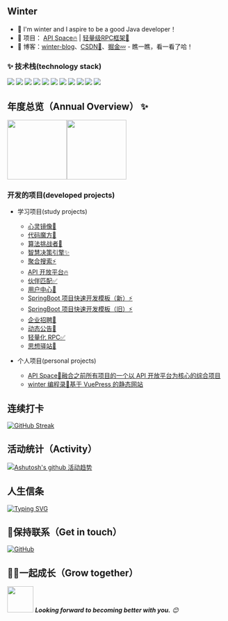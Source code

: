 ## Winter

- 🌹 I'm winter and I aspire to be a good Java developer！
- 🏡 项目： <a href="https://github.com/lhccong/we-go" target="_blank">API Space🔥</a> | <a href="https://github.com/lhccong/CRPC" target="_blank">轻量级RPC框架🚀</a>
- :pencil: 博客：[winter-blog](https://blog/vdong.wang)、[CSDN💬](https://blog.csdn.net/winter)、[掘金💤](https://juejin.cn/user/1146154496301956) - 瞧一瞧，看一看了哈！


### ✨ 技术栈(technology stack)   

![](https://img.shields.io/badge/-Java-4C7491?style=flat-square&logo=java&logoColor=fff)
![](https://img.shields.io/badge/-Spring-5FB832?style=flat-square&logo=Spring&logoColor=fff)
![](https://img.shields.io/badge/-Python-3e74a2?style=flat-square&logo=Python&logoColor=fff)
![](https://img.shields.io/badge/-Node.js-339933?style=flat-square&logo=Node.js&logoColor=fff)
![](https://img.shields.io/badge/-Vue-4fc08d?style=flat-square&logo=Vue.js&logoColor=fff)
![](https://img.shields.io/badge/-React-2d98ce?style=flat-square&logo=React&logoColor=fff)
![](https://img.shields.io/badge/-Docker-2496ED?style=flat-square&logo=Docker&logoColor=fff)
![](https://img.shields.io/badge/-Linux-000000?style=flat-square&logo=Linux&logoColor=fff)
![](https://img.shields.io/badge/-MySQL-4479A1?style=flat-square&logo=MySQL&logoColor=fff)
![](https://img.shields.io/badge/-Redis-DC382D?style=flat-square&logo=Redis&logoColor=fff)
![](https://img.shields.io/badge/-Git-E84E31?style=flat-square&logo=Git&logoColor=fff)


## 年度总览（Annual Overview） ✨

<img align="" height="137px" src="https://github-readme-stats.vercel.app/api?username=wwdhbw&hide_title=true&hide_border=true&show_icons=true&include_all_commits=true&line_height=21&bg_color=0,EC6C6C,FFD479,FFFC79,73FA79&theme=graywhite&locale=cn" /><img align="" height="137px" src="https://github-readme-stats.vercel.app/api/top-langs/?username=wwdhbw&hide_title=true&hide_border=true&layout=compact&bg_color=0,73FA79,73FDFF,D783FF&theme=graywhite&locale=cn" />
### 开发的项目(developed projects)

- 学习项目(study projects)
  - [心灵镜像💭](https://github.com/wwdhbw/winter-ai-answer-backend)
  - [代码魔方🌱](https://github.com/wwdhbw/winter-gen-code-backend)
  - [算法挑战者🚀](https://github.com/wwdhbw/winter-oj-backend)
  - [智慧决策引擎✨](https://github.com/wwdhbw/winter-bi-backend)
  - [聚合搜索⚡](https://github.com/wwdhbw/winter-search-backend)
  - [API 开放平台🔥](https://github.com/wwdhbw/winter-api-backend)
  - [伙伴匹配✅](https://github.com/wwdhbw/winter-friend-backend)
  - [用户中心💭](https://github.com/wwdhbw/winter-user-center-backend)
  - [SpringBoot 项目快速开发模板（新）⚡](https://github.com/wwdhbw/springboot-init-new)
  - [SpringBoot 项目快速开发模板（旧）⚡](https://github.com/wwdhbw/springboot-init-old)
  - [企业招聘🚀](https://github.com/wwdhbw/winter-invite-job-backend)
  - [动态公告💭](https://github.com/wwdhbw/winter-announcement-backend)
  - [轻量化 RPC✅](https://github.com/wwdhbw/winter-rpc-backend)
  - [思想驿站🌱](https://github.com/lhccong/wanwu-generator)

- 个人项目(personal projects)
  - [API Space🚀融合之前所有项目的一个以 API 开放平台为核心的综合项目](https://github.com/wwdhbw/winter-api-space-backend)
  - [winter 编程录🌱基于 VuePress 的静态网站](https://github.com/wwdhbw/winter-programming-directory)

## 连续打卡
[![GitHub Streak](https://streak-stats.demolab.com/?user=wwdhbw)](https://git.io/streak-stats)

## 活动统计（Activity）

[![Ashutosh's github 活动趋势](https://github-readme-activity-graph.vercel.app/graph?username=wwdhbw&theme=github-compact)](https://github.com/ashutosh00710/github-readme-activity-graph)

## 人生信条
[![Typing SVG](https://readme-typing-svg.demolab.com/?lines=路虽远行则将至;事虽难做则必成)](https://git.io/typing-svg)

## 🎉保持联系（Get in touch）

[![GitHub](https://img.shields.io/badge/GitHub-grey?logo=github)](https://github.com/wwdhbw)

## 👬🏻一起成长（Grow together）

<img src="https://media.giphy.com/media/LnQjpWaON8nhr21vNW/giphy.gif" width="60"> <em><b>Looking forward to becoming better with you.</b> 😊</em>
